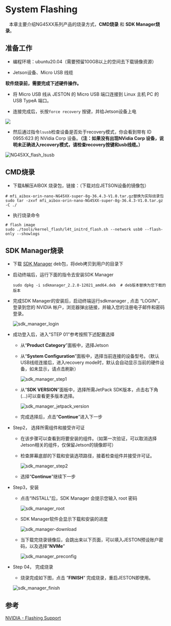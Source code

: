# System  Flashing

   本章主要介绍NG45XX系列产品的烧录方式，**CMD烧录** 和 **SDK Manager烧录**。

## 准备工作

- 编程环境：ubuntu20.04（需要预留100GB以上的空间去下载镜像资源）

- Jetson设备、Micro USB 线缆

**软件烧录前，需要完成下述硬件操作。**

- 将 Micro USB 线从 JESTON 的 Micro USB 端口连接到 Linux 主机 PC 的 USB TypeA 端口。

- 连接完成后，长按`force recovery` 按键，并给Jetson设备上电

![](../../../assets/NG45XX_SOFTWARE/NG45XX_Recovery.png)

- 然后通过指令`lsusb`检查设备是否处于recovery模式，你会看到带有 ID 0955:623 的 NVidia Corp 设备。**（注：如果没有出现NVidia Corp 设备，说明未正确进入recovery模式，请检查recovery按键和usb线缆。）**

![NG45XX_flash_lsusb](../../../assets/NG45XX_flash_lsusb.jpg)

## CMD烧录

- 下载&解压AIBOX 烧录包，链接：（下载对应JETSON设备的镜像包）

```
# mfi_aibox-orin-nano-NG45XX-super-8g-36.4.3-V1.0.tar.gz替换为实际烧录包
sudo tar -zxvf mfi_aibox-orin-nano-NG45XX-super-8g-36.4.3-V1.0.tar.gz -C ./
```

- 执行烧录命令

```
# flash image
sudo ./tools/kernel_flash/l4t_initrd_flash.sh --network usb0 --flash-only --showlogs
```

## SDK Manager烧录

- 下载 [SDK Manager](https://developer.nvidia.com/sdk-manager) deb包，将deb拷贝到用户的目录下

- 启动终端后，运行下面的指令去安装SDK Manager
  
  ```shell
  sudo dpkg -i sdkmanager_2.2.0-12021_amd64.deb  # deb版本替换为您下载的版本
  ```

- 完成SDK Manager的安装后，启动终端运行sdkmanager , 点击 “LOGIN”，登录到您的 NVIDIA 帐户，浏览器弹出链接，并输入您的注册电子邮件和密码登录。
  
  ![sdk_manager_login](../../../assets/sdk_manager_login.png)

- 成功登入后，进入“STEP 01”参考按照下述配置选择
  
  - 从“**Product Category**”面板中，选择Jetson
  
  - 从“**System Configuration**”面板中，选择当前连接的设备型号。（默认USB线缆连接后，进入recovery mode时，默认会自动显示当前的硬件设备，如未显示，请点击刷新）
    
    ![sdk_manager_step1](../../../assets/sdk_manager_step1.png)
  
  - 从“**SDK VERSION**”面板中，选择所需JetPack SDK版本，点击右下角 (...)可以查看更多版本选择。
    
    ![sdk_manager_jetpack_version](../../../assets/sdk_manager_jetpack_version.png)
  
  - 完成选择后，点击“**Continue**”进入下一步

- Step2， 选择所需组件和接受许可证
  
  - 在该步骤可以查看到将要安装的组件。（如第一次验证，可以取消选择Jetson相关的组件，仅保留Jetson的镜像即可）
  
  - 检查屏幕底部的下载和安装选项路径，接着检查组件并接受许可证。
    
    ![sdk_manager_step2](../../../assets/sdk_manager_step2.png)
  
  - 选择“**Continue**”继续下一步

- Step3，安装
  
  - 点击“INSTALL”后，SDK Manager 会提示您输入 root 密码
    
    ![sdk_manager_root](../../../assets/sdk_manager_root.png)
  
  - SDK Manager软件会显示下载和安装的进度
    
    ![sdk_manager-download](../../../assets/sdk_manager-download.png)
  
  - 当下载完烧录镜像后，会跳出来以下页面，可以填入JESTON预设账户密码，以及选择“**NVMe**”
    
    ![sdk_manager_preconfig](../../../assets/sdk_manager_preconfig.png)

- Step 04， 完成烧录
  
  - 烧录完成如下图，点击 ”**FINISH**“ 完成烧录，重启JESTON即使用。
  
  ![sdk_manager_finish](../../../assets/sdk_manager_finish.png)

## 参考

[NVIDIA - Flashing Support](https://docs.nvidia.com/jetson/archives/r36.4/DeveloperGuide/SD/FlashingSupport.html)
